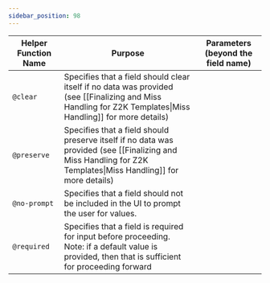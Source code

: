 ```yaml
---
sidebar_position: 98
---
```



| Helper Function Name                              | Purpose                                                                                                                                                                                              | Parameters (beyond the field name)    |
| ------------------------------------------------- | ---------------------------------------------------------------------------------------------------------------------------------------------------------------------------------------------------- | ------------------------------------- |
| `@clear`                                          | Specifies that a field should clear itself if no data was provided (see [[Finalizing and Miss Handling for Z2K Templates\|Miss Handling]] for more details)                                              |                                       |
| `@preserve`                                       | Specifies that a field should preserve itself if no data was provided (see [[Finalizing and Miss Handling for Z2K Templates\|Miss Handling]] for more details)                                           |                                       |
| `@no-prompt`                                      | Specifies that a field should not be included in the UI to prompt the user for values.                                                                                                               |                                       |
| `@required`                                       | Specifies that a field is required for input before proceeding. Note: if a default value is provided, then that is sufficient for proceeding forward                                                 |                                       |

